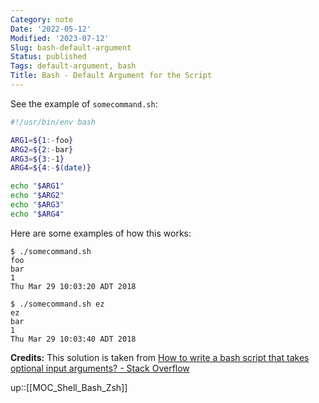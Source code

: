 ```yaml
---
Category: note
Date: '2022-05-12'
Modified: '2023-07-12'
Slug: bash-default-argument
Status: published
Tags: default-argument, bash
Title: Bash - Default Argument for the Script
---
```


See the example of `somecommand.sh`:

```bash
#!/usr/bin/env bash

ARG1=${1:-foo}
ARG2=${2:-bar}
ARG3=${3:-1}
ARG4=${4:-$(date)}

echo "$ARG1"
echo "$ARG2"
echo "$ARG3"
echo "$ARG4"
```

Here are some examples of how this works:

```
$ ./somecommand.sh
foo
bar
1
Thu Mar 29 10:03:20 ADT 2018

$ ./somecommand.sh ez
ez
bar
1
Thu Mar 29 10:03:40 ADT 2018
```

**Credits:**
This solution is taken from [How to write a bash script that takes optional input arguments? - Stack Overflow](https://stackoverflow.com/a/33419280/3247880)

up::[[MOC_Shell_Bash_Zsh]]
